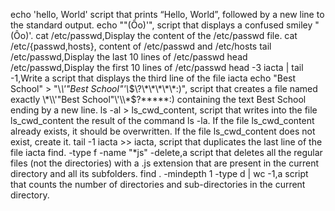 echo 'hello, World' script that prints “Hello, World”, followed by a new line to the standard output.
echo "\"(Ôo)'", script that displays a confused smiley "(Ôo)'.
cat /etc/passwd,Display the content of the /etc/passwd file.
cat /etc/{passwd,hosts}, content of /etc/passwd and /etc/hosts
tail /etc/passwd,Display the last 10 lines of /etc/passwd
head /etc/passwd,Display the first 10 lines of /etc/passwd
 head -3 iacta | tail -1,Write a script that displays the third line of the file iacta
echo "Best School" > "\\*\\'"Best School"\'\\*$\?\*\*\*\*\*:)", script that creates a file named exactly \*\\'"Best School"\'\\*$\?\*\*\*\*\*:) containing the text Best School ending by a new line.
ls -al > ls_cwd_content, script that writes into the file ls_cwd_content the result of the command ls -la. If the file ls_cwd_content already exists, it should be overwritten. If the file ls_cwd_content does not exist, create it.
tail -1 iacta >> iacta, script that duplicates the last line of the file iacta
find. -type f -name "*js" -delete,a script that deletes all the regular files (not the directories) with a .js extension that are present in the current directory and all its subfolders.
find . -mindepth 1 -type d | wc -1,a script that counts the number of directories and sub-directories in the current directory.
